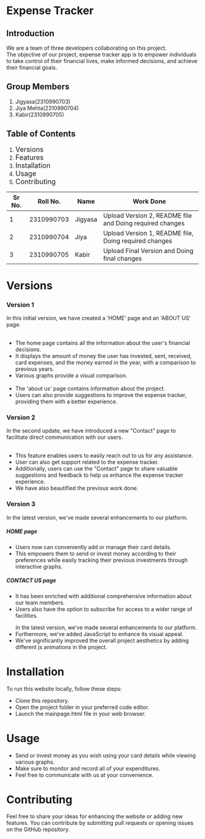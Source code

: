 <!DOCTYPE html>
<html lang="en">
<head>
    <meta charset="UTF-8">
    <meta name="viewport" content="width=device-width, initial-scale=1.0">
</head>
<body>
<h1>Expense Tracker</h1>

<h2>Introduction</h2>

We are a team of three developers collaborating on this project.<br>
The objective of our project, expense tracker app is to empower individuals to take control of their financial lives, make informed decisions, and achieve their financial goals.
<h2>Group Members</h2>

1. Jigyasa(2310990703)
2. Jiya Mehta(2310990704)
3. Kabir(2310990705)

<h2>Table of Contents</h2>

1. <span style="font-size: 18px;">Versions</span>
2. <span style="font-size: 18px;">Features</span>
3. <span style="font-size: 18px;">Installation</span>
4. <span style="font-size: 18px;">Usage</span>
5. <span style="font-size: 18px;">Contributing</span>

<table>
    <thead>
        <tr>
            <th>Sr No.</th>
            <th>Roll No.</th>
            <th>Name</th>
            <th>Work Done</th>
        </tr>
    </thead>
    <tbody>
        <tr>
            <td>1</td>
            <td>2310990703</td>
            <td>Jigyasa</td>
            <td>Upload Version 2, README file and Doing required changes</td>
        </tr>
        <tr>
            <td>2</td>
            <td>2310990704</td>
            <td>Jiya</td>
            <td>Upload Version 1, README file, Doing required changes</td>
        </tr>
        <tr>
            <td>3</td>
            <td>2310990705</td>
            <td>Kabir</td>
            <td>Upload Final Version and Doing final changes</td>
        </tr>
    </tbody>
</table>
<h1>Versions</h1>
<h3>Version 1</h3>
In this initial version, we have created a 'HOME' page and an 'ABOUT US' page.<br><br>
<ul>
<li>The home page contains all the information about the user's financial decisions.</li>
<li>It displays the amount of money the user has invested, sent, received, card expenses, and the money earned in the year, with a comparison to previous years.</li>
<li>Various graphs provide a visual comparison.</li> <br>
<li>The 'about us' page contains information about the project.</li>
<li>Users can also provide suggestions to improve the expense tracker, providing them with a better experience.</li>
</ul>
<h3>Version 2</h3>
In the second update, we have introduced a new "Contact" page to facilitate direct communication with our users.<br><br>
<ul>
<li>This feature enables users to easily reach out to us for any assistance.</li>
<li>User can also get support related to the expense tracker.</li>
<li>Additionally, users can use the "Contact" page to share valuable suggestions and feedback to help us enhance the expense tracker experience.</li>
<li>We have also beautified the previous work done.</li>
</ul>
<h3>Version 3</h3>
In the latest version, we've made several enhancements to our platform. <br>
<h5>HOME page</h5>
<ul>
<li>Users now can conveniently add or manage their card details.</li>
<li>This empowers them to send or invest money according to their preferences while easily tracking their previous investments through interactive graphs.</li>
</ul>
<h5>CONTACT US page</h5>
<ul>
<li>It has been enriched with additional comprehensive information about our team members.</li>
<li>Users also have the option to subscribe for access to a wider range of facilities.</li>
</ul>
<ul>
In the latest version, we've made several enhancements to our platform. <br>
<li>Furthermore, we've added JavaScript to enhance its visual appeal.</li>
<li>We've significantly improved the overall project aesthetics by adding different js animations in the project.</li>
</ul>
<h1>Installation</h1>
To run this website locally, follow these steps:
<br>
<ul><li>Clone this repository.</li>
<li>Open the project folder in your preferred code editor.</li>
<li>Launch the mainpage.html file in your web browser.</li>
</ul>
<h1>Usage</h1>
<ul>
<li>Send or invest money as you wish using your card details while viewing various graphs.</li>
<li>Make sure to monitor and record all of your expenditures.</li>
<li>Feel free to communicate with us at your convenience.</li>
</ul>
<h1>Contributing</h1>
Feel free to share your ideas for enhancing the website or adding new features. You can contribute by submitting pull requests or opening issues on the GitHub repository.


	
</body>
</html>
